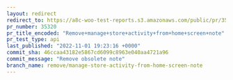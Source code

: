 ```yaml
---
layout: redirect
redirect_to: https://a8c-woo-test-reports.s3.amazonaws.com/public/pr/35320/api/index.html
pr_number: 35320
pr_title_encoded: "Remove+manage+store+activity+from+home+screen+note"
pr_test_type: api
last_published: "2022-11-01 19:23:16 +0000"
commit_sha: 46ccaa43182e5867cd6099c8963e040aa4721a96
commit_message: "Remove obsolete note"
branch_name: remove/manage-store-activity-from-home-screen-note
---
```

